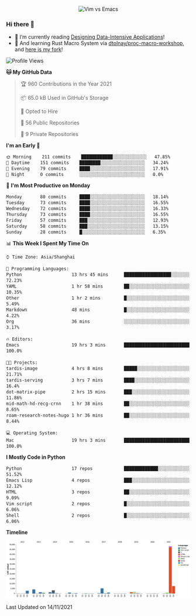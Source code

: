 <p align="center">
    <img src="https://gist.githubusercontent.com/coldnight/e696baffb094e71c96cb302118878eae/raw/40ea5053a6f66cc65f90f437e4173497da225958/banner.gif" alt="Vim vs Emacs" />
</p>

### Hi there 👋

- 📖 I’m currently reading [Designing Data-Intensive Applications](https://www.oreilly.com/library/view/designing-data-intensive-applications/9781491903063/)!
- 🌱 And learning Rust Macro System via [dtolnay/proc-macro-workshop](https://github.com/dtolnay/proc-macro-workshop), and [here is my fork](https://github.com/coldnight/proc-macro-workshop)!

<!--START_SECTION:waka-->
![Profile Views](http://img.shields.io/badge/Profile%20Views-8-blue)

**🐱 My GitHub Data** 

> 🏆 960 Contributions in the Year 2021
 > 
> 📦 65.0 kB Used in GitHub's Storage 
 > 
> 💼 Opted to Hire
 > 
> 📜 56 Public Repositories 
 > 
> 🔑 9 Private Repositories  
 > 
**I'm an Early 🐤** 

```text
🌞 Morning    211 commits    ████████████░░░░░░░░░░░░░   47.85% 
🌆 Daytime    151 commits    ████████░░░░░░░░░░░░░░░░░   34.24% 
🌃 Evening    79 commits     ████░░░░░░░░░░░░░░░░░░░░░   17.91% 
🌙 Night      0 commits      ░░░░░░░░░░░░░░░░░░░░░░░░░   0.0%

```
📅 **I'm Most Productive on Monday** 

```text
Monday       80 commits     ████░░░░░░░░░░░░░░░░░░░░░   18.14% 
Tuesday      73 commits     ████░░░░░░░░░░░░░░░░░░░░░   16.55% 
Wednesday    72 commits     ████░░░░░░░░░░░░░░░░░░░░░   16.33% 
Thursday     73 commits     ████░░░░░░░░░░░░░░░░░░░░░   16.55% 
Friday       57 commits     ███░░░░░░░░░░░░░░░░░░░░░░   12.93% 
Saturday     58 commits     ███░░░░░░░░░░░░░░░░░░░░░░   13.15% 
Sunday       28 commits     █░░░░░░░░░░░░░░░░░░░░░░░░   6.35%

```


📊 **This Week I Spent My Time On** 

```text
⌚︎ Time Zone: Asia/Shanghai

💬 Programming Languages: 
Python                   13 hrs 45 mins      ██████████████████░░░░░░░   72.23% 
YAML                     1 hr 58 mins        ██░░░░░░░░░░░░░░░░░░░░░░░   10.35% 
Other                    1 hr 2 mins         █░░░░░░░░░░░░░░░░░░░░░░░░   5.49% 
Markdown                 48 mins             █░░░░░░░░░░░░░░░░░░░░░░░░   4.22% 
Org                      36 mins             ░░░░░░░░░░░░░░░░░░░░░░░░░   3.17%

🔥 Editors: 
Emacs                    19 hrs 3 mins       █████████████████████████   100.0%

🐱‍💻 Projects: 
tardis-image             4 hrs 8 mins        █████░░░░░░░░░░░░░░░░░░░░   21.71% 
tardis-serving           3 hrs 7 mins        ████░░░░░░░░░░░░░░░░░░░░░   16.4% 
dot-matrix-pipe          2 hrs 15 mins       ███░░░░░░░░░░░░░░░░░░░░░░   11.86% 
mid-math-hd-recg-crnn    1 hr 38 mins        ██░░░░░░░░░░░░░░░░░░░░░░░   8.65% 
roam-research-notes-hugo 1 hr 36 mins        ██░░░░░░░░░░░░░░░░░░░░░░░   8.44%

💻 Operating System: 
Mac                      19 hrs 3 mins       █████████████████████████   100.0%

```

**I Mostly Code in Python** 

```text
Python                   17 repos            █████████████░░░░░░░░░░░░   51.52% 
Emacs Lisp               4 repos             ███░░░░░░░░░░░░░░░░░░░░░░   12.12% 
HTML                     3 repos             ██░░░░░░░░░░░░░░░░░░░░░░░   9.09% 
Vim script               2 repos             █░░░░░░░░░░░░░░░░░░░░░░░░   6.06% 
Shell                    2 repos             █░░░░░░░░░░░░░░░░░░░░░░░░   6.06%

```


**Timeline**

![Chart not found](https://raw.githubusercontent.com/coldnight/coldnight/master/charts/bar_graph.png) 


 Last Updated on 14/11/2021
<!--END_SECTION:waka-->
